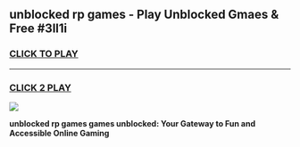 
## unblocked rp games - Play Unblocked Gmaes & Free #3ll1i
<h3>
<a href="https://premium.freeplayer.one?title=unblocked_rp_games&ref=01M">CLICK TO PLAY</a></h3>
<hr>

<h3>
<a href="https://premium.freeplayer.one?title=unblocked_rp_games&ref=01M">CLICK 2 PLAY</a>
  
</h3>

<a href="https://premium.freeplayer.one?title=unblocked_rp_games&ref=01M"><img src="https://clearcache.store/games.png"></a>


**unblocked rp games games unblocked: Your Gateway to Fun and Accessible Online Gaming**
